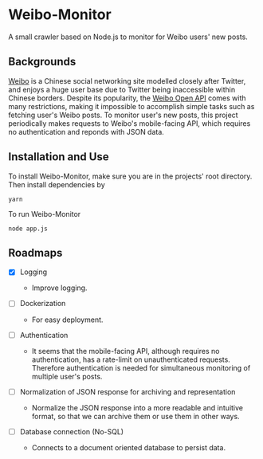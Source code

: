 # Weibo-Monitor
A small crawler based on Node.js to monitor for Weibo users' new posts.

## Backgrounds
[Weibo](weibo.com) is a Chinese social networking site modelled closely after Twitter, and enjoys a huge user base due to Twitter being inaccessible within Chinese borders. Despite its popularity, the [Weibo Open API](https://open.weibo.com/wiki/API) comes with many restrictions, making it impossible to accomplish simple tasks such as fetching user's Weibo posts.
To monitor user's new posts, this project periodically makes requests to Weibo's mobile-facing API, which requires no authentication and reponds with JSON data.

## Installation and Use
To install Weibo-Monitor, make sure you are in the projects' root directory. Then install dependencies by
```
yarn
```
To run Weibo-Monitor
```
node app.js
```

## Roadmaps
- [x] Logging
    - Improve logging.

- [ ] Dockerization
    - For easy deployment.

- [ ] Authentication
    - It seems that the mobile-facing API, although requires no authentication, has a rate-limit on unauthenticated requests. Therefore authentication is needed for simultaneous monitoring of multiple user's posts.

- [ ] Normalization of JSON response for archiving and representation
    - Normalize the JSON response into a more readable and intuitive format, so that we can archive them or use them in other ways.

- [ ] Database connection (No-SQL)
    - Connects to a document oriented database to persist data.
